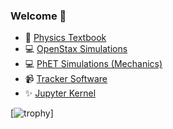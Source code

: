 ### Welcome 👋

* :orange_book: [Physics Textbook](https://veillette.github.io/physics-book/)
* :computer: [OpenStax Simulations](https://veillette.github.io/simulations/)
* :computer: [PhET Simulations (Mechanics)](https://veillette.github.io/phetsimsMechanics/)
* :video_camera: [Tracker Software](https://veillette.github.io/jsTrack/) 
* ✨ [Jupyter Kernel](https://veillette.github.io/jupyter-live/)

[![trophy](https://github-profile-trophy.vercel.app/?username=veillette&row=2&column=3&theme=gruvbox)]
